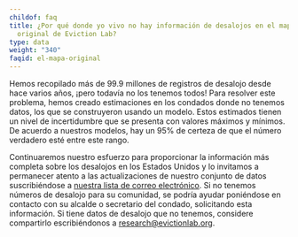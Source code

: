 ```yaml
---
childof: faq
title: ¿Por qué donde yo vivo no hay información de desalojos en el mapa
  original de Eviction Lab?
type: data
weight: "340"
faqid: el-mapa-original
---
```

Hemos recopilado más de 99.9 millones de registros de desalojo desde hace varios años, ¡pero todavía no los tenemos todos! Para resolver este problema, hemos creado estimaciones en los condados donde no tenemos datos, los que se construyeron usando un modelo. Estos estimados tienen un nivel de incertidumbre que se presenta con valores máximos y mínimos. De acuerdo a nuestros modelos, hay un 95% de certeza de que el número verdadero esté entre este rango.

Continuaremos nuestro esfuerzo para proporcionar la información más completa sobre los desalojos en los Estados Unidos y lo invitamos a permanecer atento a las actualizaciones de nuestro conjunto de datos suscribiéndose a [nuestra lista de correo electrónico](https://evictionlab.org/help-faq/#mc_embed_signup). Si no tenemos números de desalojo para su comunidad, se podría ayudar poniéndose en contacto con su alcalde o secretario del condado, solicitando esta información. Si tiene datos de desalojo que no tenemos, considere compartirlo escribiéndonos a [research@evictionlab.org](mailto:research@evictionlab.org).